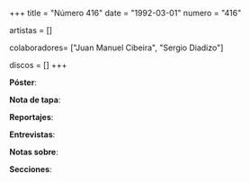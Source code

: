 +++
title = "Número 416"
date = "1992-03-01"
numero = "416"

artistas = []

colaboradores= ["Juan Manuel Cibeira", "Sergio Diadizo"]

discos = []
+++

**Póster**: 

**Nota de tapa**: 

**Reportajes**: 

**Entrevistas**: 

**Notas sobre**:

**Secciones**:
